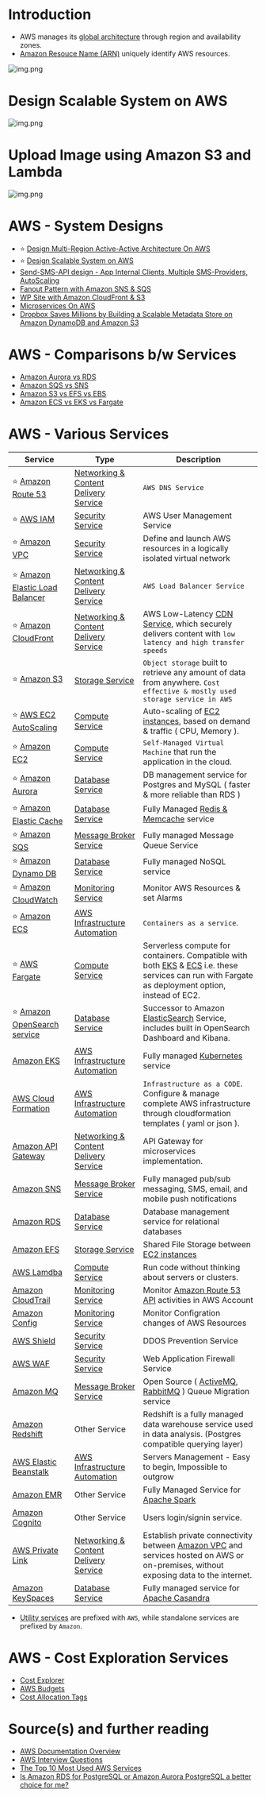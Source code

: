 
# Introduction
- AWS manages its [global architecture](AWS-Global-Architecture-Region-AZ.md) through region and availability zones.
- [Amazon Resouce Name (ARN)](https://docs.aws.amazon.com/general/latest/gr/aws-arns-and-namespaces.html) uniquely identify AWS resources.

![img.png](0_AWSDesigns/DesignMultiRegionActiveActiveArchitectureOnAWS/AWS-AZ-Region-HA.drawio.png)

# Design Scalable System on AWS

![img.png](0_AWSDesigns/DesignScalableSystemWithRDMS/DesignScalableSystemWithRelationalDBOnAWS.drawio.png)

# Upload Image using Amazon S3 and Lambda

![img.png](0_AWSDesigns/DesignUploadImageAWSLambdaS3/assets/UploadImage-Lambda.drawio.png)

# AWS - System Designs
- :star: [Design Multi-Region Active-Active Architecture On AWS](0_AWSDesigns/DesignMultiRegionActiveActiveArchitectureOnAWS)
- :star: [Design Scalable System on AWS](0_AWSDesigns/DesignScalableSystemWithRDMS)
- [Send-SMS-API design - App Internal Clients, Multiple SMS-Providers, AutoScaling](../3_HLDDesignProblems/NotificationSystem)
- [Fanout Pattern with Amazon SNS & SQS](0_AWSDesigns/FanoutPatternSNSSQS.md)
- [WP Site with Amazon CloudFront & S3](0_AWSDesigns/WPSiteCloudFront&S3.md)
- [Microservices On AWS](0_AWSDesigns/MicroservicesOnAWS.md)
- [Dropbox Saves Millions by Building a Scalable Metadata Store on Amazon DynamoDB and Amazon S3](0_AWSDesigns/DropboxAmazonDynamoDB/Readme.md)

# AWS - Comparisons b/w Services
- [Amazon Aurora vs RDS](6_DatabaseServices/AWSAuroraVsRDS.md)
- [Amazon SQS vs SNS](../1_HLDDesignComponents/4_MessageBrokers/KafkaVsRabbitMQVsSQSVsSNS.md)
- [Amazon S3 vs EFS vs EBS](7_StorageServices/S3vsEFSvsEBS.md)
- [Amazon ECS vs EKS vs Fargate](3_InfraAutomation/EKSvsECSvsFargate.md)

# AWS - Various Services

Service| Type                                                                  | Description                                                                                                                                                                       |
-----------|-----------------------------------------------------------------------|-----------------------------------------------------------------------------------------------------------------------------------------------------------------------------------|
:star: [Amazon Route 53](1_NetworkingAndContentDelivery/AmazonRoute53.md)| [Networking & Content Delivery Service](1_NetworkingAndContentDelivery) | `AWS DNS Service`                                                                                                                                                                 |
:star: [AWS IAM](2_SecurityAndIdentityServices/AWSIAM.md) | [Security Service](2_SecurityAndIdentityServices)                       | AWS User Management Service                                                                                                                                                       |
:star: [Amazon VPC](2_SecurityAndIdentityServices/AmazonVPC.md) | [Security Service](2_SecurityAndIdentityServices)                       | Define and launch AWS resources in a logically isolated virtual network                                                                                                           |
:star: [Amazon Elastic Load Balancer](1_NetworkingAndContentDelivery/ElasticLoadBalancer.md)| [Networking & Content Delivery Service](1_NetworkingAndContentDelivery) | `AWS Load Balancer Service`                                                                                                                                                       |
:star: [Amazon CloudFront](1_NetworkingAndContentDelivery/AmazonCloudFront.md) | [Networking & Content Delivery Service](1_NetworkingAndContentDelivery) | AWS Low-Latency [CDN Service](../1_HLDDesignComponents/0_SystemGlossaries/CDNs.md), which securely delivers content with `low latency and high transfer speeds`                   |
:star: [Amazon S3](7_StorageServices/AmazonS3.md) | [Storage Service](7_StorageServices)                                    | `Object storage` built to retrieve any amount of data from anywhere. `Cost effective & mostly used storage service in AWS`                                                        |
:star: [AWS EC2 AutoScaling](4_ComputeServices/EC2/AWSEC2AutoScaling.md) | [Compute Service](4_ComputeServices)                                    | Auto-scaling of [EC2 instances](4_ComputeServices/EC2/ReadMe.md), based on demand & traffic ( CPU, Memory ).                                                                      |
:star: [Amazon EC2](4_ComputeServices/EC2/ReadMe.md) | [Compute Service](4_ComputeServices)                                    | `Self-Managed Virtual Machine` that run the application in the cloud.                                                                                                             |
:star: [Amazon Aurora](6_DatabaseServices/AmazonAurora/Readme.md) | [Database Service](6_DatabaseServices)                                  | DB management service for Postgres and MySQL ( faster & more reliable than RDS )                                                                                                  |
:star: [Amazon Elastic Cache](6_DatabaseServices/AmazonElasicCache.md) | [Database Service](6_DatabaseServices)                                                         | Fully Managed [Redis & Memcache](../1_HLDDesignComponents/3_DatabaseComponents/NoSQL-Databases/Redis/README.md) service                                                                           |
:star: [Amazon SQS](5_MessageBrokerServices/AmazonSQS.md) | [Message Broker Service](5_MessageBrokerServices)                       | Fully managed Message Queue Service                                                                                                                                               |
:star: [Amazon Dynamo DB](6_DatabaseServices/AmazonDynamoDB.md) | [Database Service](6_DatabaseServices)                                  | Fully managed NoSQL service                                                                                                                                                       |
:star: [Amazon CloudWatch](8_MonitoringServices/AmazonCloudWatch.md) | [Monitoring Service](8_MonitoringServices)                              | Monitor AWS Resources & set Alarms                                                                                                                                                |
:star: [Amazon ECS](3_InfraAutomation/AmazonECS.md) | [AWS Infrastructure Automation](3_InfraAutomation)               | `Containers as a service`.                                                                                                                                                        |
:star: [AWS Fargate ](4_ComputeServices/AWSFargate.md) | [Compute Service](4_ComputeServices)                                    | Serverless compute for containers. Compatible with both [EKS](EKS.md) & [ECS](ECS.md) i.e. these services can run with Fargate as deployment option, instead of EC2.              |
:star: [Amazon OpenSearch service](6_DatabaseServices/AmazonOpenSearch.md) | [Database Service](6_DatabaseServices)                                  | Successor to Amazon [ElasticSearch](../1_HLDDesignComponents/3_DatabaseComponents/NoSQL-Databases/ElasticSearch) Service, includes built in OpenSearch Dashboard and Kibana.                      |
[Amazon EKS](3_InfraAutomation/AmazonEKS.md) | [AWS Infrastructure Automation](3_InfraAutomation)                 | Fully managed [Kubernetes](../1_HLDDesignComponents/6_DevOps/Kubernates.md) service                                                                                               |
[AWS Cloud Formation](3_InfraAutomation/AWSCloudFormation/Readme.md) | [AWS Infrastructure Automation](3_InfraAutomation)                   | `Infrastructure as a CODE`. Configure & manage complete AWS infrastructure through cloudformation templates ( yaml or json ).                                                     |
[Amazon API Gateway](1_NetworkingAndContentDelivery/AmazonAPIGateway.md)| [Networking & Content Delivery Service](1_NetworkingAndContentDelivery) | API Gateway for microservices implementation.                                                                                                                                     |
[Amazon SNS](5_MessageBrokerServices/AmazonSNS.md) | [Message Broker Service](5_MessageBrokerServices)                       | Fully managed pub/sub messaging, SMS, email, and mobile push notifications                                                                                                        |
[Amazon RDS](6_DatabaseServices/AmazonRDS.md) | [Database Service](6_DatabaseServices)                                  | Database management service for relational databases                                                                                                                              |
[Amazon EFS](7_StorageServices/AmazonEFS.md) | [Storage Service](7_StorageServices)                                    | Shared File Storage between [EC2 instances](4_ComputeServices/EC2/ReadMe.md)                                                                                                      |
[AWS Lamdba](4_ComputeServices/AWSLambda.md) | [Compute Service](4_ComputeServices)                                    | Run code without thinking about servers or clusters.                                                                                                                              |
[Amazon CloudTrail](8_MonitoringServices/AWSCloudTrail.md) | [Monitoring Service](8_MonitoringServices)                              | Monitor [Amazon Route 53 API](1_NetworkingAndContentDelivery/AmazonRoute53.md) activities in AWS Account                                                                          |
[Amazon Config](8_MonitoringServices/AWSConfig.md) | [Monitoring Service](8_MonitoringServices)                              | Monitor Configration changes of AWS Resources                                                                                                                                     |
[AWS Shield](2_SecurityAndIdentityServices/AWSShield.md) | [Security Service](2_SecurityAndIdentityServices)                       | DDOS Prevention Service                                                                                                                                                           |
[AWS WAF](2_SecurityAndIdentityServices/AWSWAF.md) | [Security Service](2_SecurityAndIdentityServices)                       | Web Application Firewall Service                                                                                                                                                  |
[Amazon MQ](5_MessageBrokerServices/AmazonMQ.md) | [Message Broker Service](5_MessageBrokerServices)                       | Open Source ( [ActiveMQ](../1_HLDDesignComponents/4_MessageBrokers/ActiveMQ.md), [RabbitMQ](../1_HLDDesignComponents/4_MessageBrokers/RabbitMQ.md) ) Queue Migration service      |
[Amazon Redshift](https://aws.amazon.com/redshift/) | Other Service                                                         | Redshift is a fully managed data warehouse service used in data analysis. (Postgres compatible querying layer)                                                                    |
[AWS Elastic Beanstalk](https://aws.amazon.com/elasticbeanstalk/) | [AWS Infrastructure Automation](3_InfraAutomation)                | Servers Management - Easy to begin, Impossible to outgrow                                                                                                                         |
[Amazon EMR](4_ComputeServices/AmazonEMR.md) | Other Service                                                         | Fully Managed Service for [Apache Spark](../1_HLDDesignComponents/5_BigDataComponents/ApacheSpark.md)                                                                                  |
[Amazon Cognito](9_OtherServices/AmazonCognito.md) |Other Service | Users login/signin service.                                                                                                                                                       |
[AWS Private Link](https://aws.amazon.com/privatelink) |[Networking & Content Delivery Service](1_NetworkingAndContentDelivery)| Establish private connectivity between [Amazon VPC](2_SecurityAndIdentityServices/AmazonVPC.md) and services hosted on AWS or on-premises, without exposing data to the internet. |
[Amazon KeySpaces](6_DatabaseServices/AmazonKeySpaces.md) |[Database Service](6_DatabaseServices) | Fully managed service for [Apache Casandra](../1_HLDDesignComponents/3_DatabaseComponents/NoSQL-Databases/ApacheCasandra.md)                                                                            |

* [Utility services](https://stackoverflow.com/questions/33125790/why-some-services-are-called-aws-xxx-and-the-others-amazon-xxx) are prefixed with `AWS`, while standalone services are prefixed by `Amazon`.

# AWS - Cost Exploration Services
- [Cost Explorer](https://aws.amazon.com/aws-cost-management/aws-cost-explorer/)
- [AWS Budgets](https://aws.amazon.com/aws-cost-management/aws-budgets/)
- [Cost Allocation Tags](https://docs.aws.amazon.com/awsaccountbilling/latest/aboutv2/cost-alloc-tags.html)

# Source(s) and further reading
- [AWS Documentation Overview](https://aws.amazon.com/documentation-overview/)
- [AWS Interview Questions](https://www.simplilearn.com/tutorials/aws-tutorial/aws-interview-questions)
- [The Top 10 Most Used AWS Services](https://insider.ssi-net.com/insights/the-top-10-most-used-aws-services)
- [Is Amazon RDS for PostgreSQL or Amazon Aurora PostgreSQL a better choice for me?](https://aws.amazon.com/blogs/database/is-amazon-rds-for-postgresql-or-amazon-aurora-postgresql-a-better-choice-for-me/)